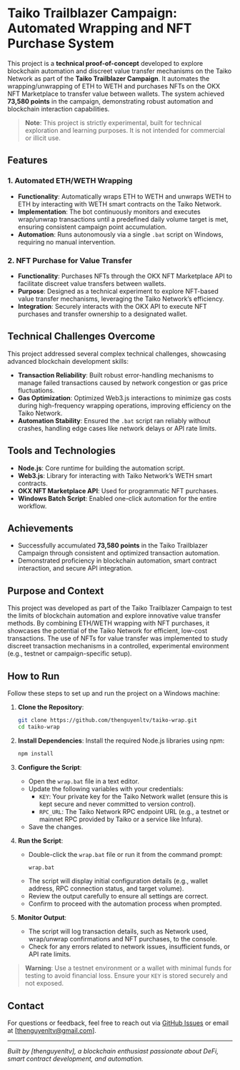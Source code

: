 # Taiko Trailblazer Campaign: Automated Wrapping and NFT Purchase System

This project is a **technical proof-of-concept** developed to explore blockchain automation and discreet value transfer mechanisms on the Taiko Network as part of the **Taiko Trailblazer Campaign**. It automates the wrapping/unwrapping of ETH to WETH and purchases NFTs on the OKX NFT Marketplace to transfer value between wallets. The system achieved **73,580 points** in the campaign, demonstrating robust automation and blockchain interaction capabilities.

> **Note**: This project is strictly experimental, built for technical exploration and learning purposes. It is not intended for commercial or illicit use.

## Features

### 1. Automated ETH/WETH Wrapping
- **Functionality**: Automatically wraps ETH to WETH and unwraps WETH to ETH by interacting with WETH smart contracts on the Taiko Network.
- **Implementation**: The bot continuously monitors and executes wrap/unwrap transactions until a predefined daily volume target is met, ensuring consistent campaign point accumulation.
- **Automation**: Runs autonomously via a single `.bat` script on Windows, requiring no manual intervention.

### 2. NFT Purchase for Value Transfer
- **Functionality**: Purchases NFTs through the OKX NFT Marketplace API to facilitate discreet value transfers between wallets.
- **Purpose**: Designed as a technical experiment to explore NFT-based value transfer mechanisms, leveraging the Taiko Network’s efficiency.
- **Integration**: Securely interacts with the OKX API to execute NFT purchases and transfer ownership to a designated wallet.

## Technical Challenges Overcome
This project addressed several complex technical challenges, showcasing advanced blockchain development skills:

- **Transaction Reliability**: Built robust error-handling mechanisms to manage failed transactions caused by network congestion or gas price fluctuations.
- **Gas Optimization**: Optimized Web3.js interactions to minimize gas costs during high-frequency wrapping operations, improving efficiency on the Taiko Network.
- **Automation Stability**: Ensured the `.bat` script ran reliably without crashes, handling edge cases like network delays or API rate limits.

## Tools and Technologies
- **Node.js**: Core runtime for building the automation script.
- **Web3.js**: Library for interacting with Taiko Network’s WETH smart contracts.
- **OKX NFT Marketplace API**: Used for programmatic NFT purchases.
- **Windows Batch Script**: Enabled one-click automation for the entire workflow.

## Achievements
- Successfully accumulated **73,580 points** in the Taiko Trailblazer Campaign through consistent and optimized transaction automation.
- Demonstrated proficiency in blockchain automation, smart contract interaction, and secure API integration.

## Purpose and Context
This project was developed as part of the Taiko Trailblazer Campaign to test the limits of blockchain automation and explore innovative value transfer methods. By combining ETH/WETH wrapping with NFT purchases, it showcases the potential of the Taiko Network for efficient, low-cost transactions. The use of NFTs for value transfer was implemented to study discreet transaction mechanisms in a controlled, experimental environment (e.g., testnet or campaign-specific setup).

## How to Run
Follow these steps to set up and run the project on a Windows machine:

1. **Clone the Repository**:
   ```bash
   git clone https://github.com/thenguyenltv/taiko-wrap.git
   cd taiko-wrap

2. **Install Dependencies**: Install the required Node.js libraries using npm:
    ```bash
    npm install

3. **Configure the Script**:
   - Open the `wrap.bat` file in a text editor.
   - Update the following variables with your credentials:
     - `KEY`: Your private key for the Taiko Network wallet (ensure this is kept secure and never committed to version control).
     - `RPC_URL`: The Taiko Network RPC endpoint URL (e.g., a testnet or mainnet RPC provided by Taiko or a service like Infura).
   - Save the changes.

3. **Run the Script**:
   - Double-click the `wrap.bat` file or run it from the command prompt:
     ```bash
     wrap.bat
    - The script will display initial configuration details (e.g., wallet address, RPC connection status, and target volume).
    - Review the output carefully to ensure all settings are correct.
    - Confirm to proceed with the automation process when prompted.
  
4. **Monitor Output**:
   - The script will log transaction details, such as Network used, wrap/unwrap confirmations and NFT purchases, to the console.
   - Check for any errors related to network issues, insufficient funds, or API rate limits.

> **Warning**: Use a testnet environment or a wallet with minimal funds for testing to avoid financial loss. Ensure your `KEY` is stored securely and not exposed.

## Contact
For questions or feedback, feel free to reach out via [GitHub Issues](https://github.com/thenguyenltv/taiko-wrap/issues) or email at [thenguyenltv@gmail.com].

---

*Built by [thenguyenltv], a blockchain enthusiast passionate about DeFi, smart contract development, and automation.*
